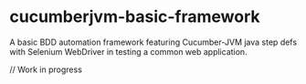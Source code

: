 cucumberjvm-basic-framework
===========================

A basic BDD automation framework featuring Cucumber-JVM java step defs with Selenium WebDriver in testing a common web application.

// Work in progress
